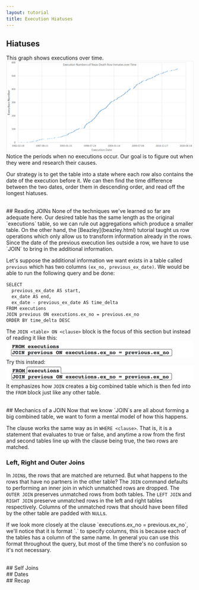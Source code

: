 ```yaml
---
layout: tutorial
title: Execution Hiatuses
---
```


<a name="hiatuses"></a>
## Hiatuses
This graph shows executions over time.<img src="executionno_time.png"> Notice the periods when no executions occur. Our goal is to figure out when they were and research their causes.

Our strategy is to get the table into a state where each row also contains the date of the execution before it. We can then find the time difference between the two dates, order them in descending order, and read off the longest hiatuses.

<br>
<a name="reading_joins"></a>
## Reading JOINs
None of the techniques we've learned so far are adequate here. Our desired table has the same length as the original `executions` table, so we can rule out aggregations which produce a smaller table. On the other hand, the [Beazley](beazley.html) tutorial taught us row operations which only allow us to transform information already in the rows. Since the date of the previous execution lies outside a row, we have to use `JOIN` to bring in the additional information.

Let's suppose the additional information we want exists in a table called `previous` which has two columns `(ex_no, previous_ex_date)`. We would be able to run the following query and be done:

    SELECT
      previous_ex_date AS start,
      ex_date AS end,
      ex_date - previous_ex_date AS time_delta
    FROM executions
    JOIN previous ON executions.ex_no = previous.ex_no
    ORDER BY time_delta DESC

The `JOIN <table> ON <clause>` block is the focus of this section but instead of reading it like this:
<img src="join_wrongmm.png">
Try this instead:
<img src="join_correctmm.png">
It emphasizes how `JOIN` creates a big combined table which is then fed into the `FROM` block just like any other table.

<br>
<a name="join_mechanics">
## Mechanics of a JOIN
Now that we know `JOIN`s are all about forming a big combined table, we want to form a mental model of how this happens.

The clause works the same way as in `WHERE <clause>`. That is, it is a statement that evaluates to true or false, and anytime a row from the first and second tables line up with the clause being true, the two rows are matched.

<div class="sideNote">
  <h3>Left, Right and Outer Joins</h3>
  <p>In <code>JOIN</code>s, the rows that are matched are returned. But what happens to the rows that have no partners in the other table? The <code>JOIN</code> command defaults to performing an inner join in which unmatched rows are dropped. The <code>OUTER JOIN</code> preserves unmatched rows from both tables. The <code>LEFT JOIN</code> and <code>RIGHT JOIN</code> preserve unmatched rows in the left and right tables respectively. Columns of the unmatched rows that should have been filled by the other table are padded with <code>NULL</code>s.</p>
</div>
If we look more closely at the clause `executions.ex_no = previous.ex_no`, we'll notice that it is format `<table>.<column>` to specify columns, this is because each of the tables has a column of the same name. In general you can use this format throughout the query, but most of the time there's no confusion so it's not necessary.

<sql-quiz
  data-title="Mark the true statements."
  data-description="Suppose we have tableA with 3 rows and tableB with 5 rows.">
  <sql-quiz-option
    data-value="cartesian_prod"
    data-statement="<code>tableA JOIN tableB ON 1</code> returns 15 rows."
    data-hint="The <code>&lt;clause&gt;</code> always returns true, so every row of tableA is matched against every row of tableB."
    data-correct="true"></sql-quiz-option>
  <sql-quiz-option
    data-value="bad_cartesian"
    data-statement="<code>tableA JOIN tableB ON 0</code> returns 0 rows."
    data-hint="For the same reason that <code>ON 1</code> returns 15 rows."
    data-correct="true"></sql-quiz-option>
  <sql-quiz-option
    data-value=""
    data-statement=""
    data-hint=""></sql-quiz-option>
</sql-quiz>

<br>
<a name="self_join"></a>
## Self Joins

<br>
<a name="dates"></a>
## Dates

<br>
<a name="recap"></a>
## Recap
